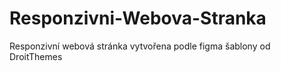 # Responzivni-Webova-Stranka
Responzivní webová stránka vytvořena podle figma šablony od DroitThemes

